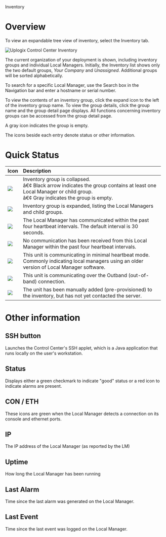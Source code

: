 <!-- 5.4 -->
<div class='ucc' />Inventory</div>

# Overview

To view an expandable tree view of inventory, select the Inventory tab.

![Uplogix Control Center Inventory](http://uplogix.com/support/docs/img/6.0/uplogix-control-center-inventory.png)
 
The current organization of your deployment is shown, including inventory groups and individual Local Managers. Initially, the Inventory list shows only the two default groups, *Your Company* and *Unassigned*. Additional groups will be sorted alphabetically. 

To search for a specific Local Manager, use the Search box in the Navigation bar and enter a hostname or serial number.

To view the contents of an inventory group, click the expand icon to the left of the inventory group name. To view the group details, click the group name and the group detail page displays. All functions concerning inventory groups can be accessed from the group detail page.

A gray icon indicates the group is empty.

The icons beside each entry denote status or other information.

# Quick Status

|Icon |Description|
|:--|:---|
|![](http://uplogix.com/support/docs/img/cc-user-guide/image017.png)| 	Inventory group is collapsed.<br>â€¢	Black arrow indicates the group contains at least one Local Manager or child group.<br>â€¢	Gray indicates the group is empty.|
|![](http://uplogix.com/support/docs/img/cc-user-guide/image018.png)| 	Inventory group is expanded, listing the Local Managers and child groups.|
|![](http://uplogix.com/support/docs/img/cc-user-guide/image019.png)| 	The Local Manager has communicated within the past four heartbeat intervals. The default interval is 30 seconds.|
|![](http://uplogix.com/support/docs/img/cc-user-guide/image020.png)| 	No communication has been received from this Local Manager within the past four heartbeat intervals.|
|![](http://uplogix.com/support/docs/img/cc-user-guide/image021.png)| 	This unit is communicating in minimal heartbeat mode. Commonly indicating local managers using an older version of Local Manager software. |
|![](http://uplogix.com/support/docs/img/cc-user-guide/image022.png)| 	This unit is communicating over the Outband (out-of-band) connection.|
|![](http://uplogix.com/support/docs/img/cc-user-guide/image023.png)| 	The unit has been manually added (pre-provisioned) to the inventory, but has not yet contacted the server.|

# Other information

## SSH button

Launches the Control Center's SSH applet, which is a Java application that runs locally on the user's workstation.

## Status

Displays either a green checkmark to indicate "good" status or a red icon to indicate alarms are present.

## CON / ETH

These icons are green when the Local Manager detects a connection on its console and ethernet ports.

## IP

The IP address of the Local Manager (as reported by the LM)

## Uptime

How long the Local Manager has been running

## Last Alarm

Time since the last alarm was generated on the Local Manager.

## Last Event

Time since the last event was logged on the Local Manager.
